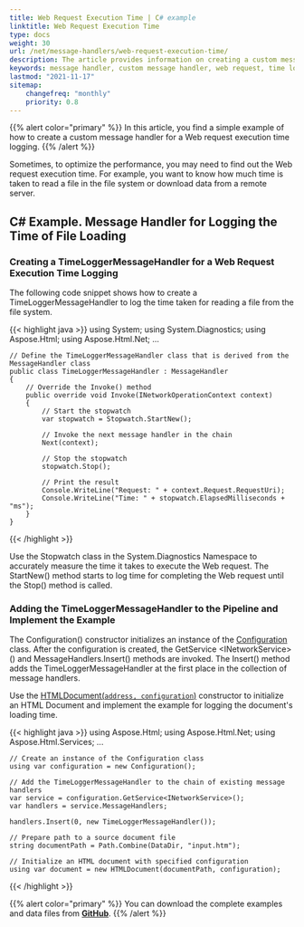 ```yaml
---
title: Web Request Execution Time | C# example
linktitle: Web Request Execution Time
type: docs
weight: 30
url: /net/message-handlers/web-request-execution-time/
description: The article provides information on creating a custom message handler for a web request time logging using Aspose.HTML for .NET.   
keywords: message handler, custom message handler, web request, time logging
lastmod: "2021-11-17"
sitemap:
    changefreq: "monthly"
    priority: 0.8
---
```


{{% alert color="primary" %}} 
In this article, you find a simple example of how to create a custom message handler for a Web request execution time logging.
{{% /alert %}}

Sometimes, to optimize the performance, you may need to find out the Web request execution time. For example, you want to know how much time is taken to read a file in the file system or download data from a remote server.

## **C# Example. Message Handler for Logging the Time of File Loading**

### **Creating a TimeLoggerMessageHandler for a Web Request Execution Time Logging**

The following code snippet shows how to create a TimeLoggerMessageHandler to log the time taken for reading a file from the file system.

{{< highlight java >}}
using System;
using System.Diagnostics;
using Aspose.Html;
using Aspose.Html.Net;
...	

	// Define the TimeLoggerMessageHandler class that is derived from the MessageHandler class
	public class TimeLoggerMessageHandler : MessageHandler
	{
	    // Override the Invoke() method
		public override void Invoke(INetworkOperationContext context)
	    {
	        // Start the stopwatch
			var stopwatch = Stopwatch.StartNew();
			
	        // Invoke the next message handler in the chain
			Next(context);
			
	        // Stop the stopwatch
			stopwatch.Stop();
			
	        // Print the result
			Console.WriteLine("Request: " + context.Request.RequestUri);
	        Console.WriteLine("Time: " + stopwatch.ElapsedMilliseconds + "ms");
	    }
	}
{{< /highlight >}}

Use the Stopwatch class in the System.Diagnostics Namespace to accurately measure the time it takes to execute the Web request. The StartNew() method starts to log time for completing the Web request until the Stop() method is called. 

### **Adding the TimeLoggerMessageHandler to the Pipeline and Implement the Example**

The Configuration() constructor initializes an instance of the [Configuration](https://reference.aspose.com/html/net/aspose.html/configuration) class. After the configuration is created, the GetService &lt;INetworkService&gt;() and MessageHandlers.Insert() methods are invoked. The Insert() method adds the TimeLoggerMessageHandler at the first place in the collection of message handlers. 

Use the [HTMLDocument(`address, configuration`)](https://reference.aspose.com/html/net/aspose.html/htmldocument/constructors/11) constructor to initialize an HTML Document and implement the example for logging the document's loading time.

{{< highlight java >}}
using Aspose.Html;
using Aspose.Html.Net;
using Aspose.Html.Services;
...

	// Create an instance of the Configuration class
	using var configuration = new Configuration();
	
	// Add the TimeLoggerMessageHandler to the chain of existing message handlers
	var service = configuration.GetService<INetworkService>();
	var handlers = service.MessageHandlers;
	
	handlers.Insert(0, new TimeLoggerMessageHandler());
	
	// Prepare path to a source document file
	string documentPath = Path.Combine(DataDir, "input.htm");
	
	// Initialize an HTML document with specified configuration
	using var document = new HTMLDocument(documentPath, configuration);	
{{< /highlight >}}

{{% alert color="primary" %}} 
You can download the complete examples and data files from [**GitHub**](https://github.com/aspose-html/Aspose.HTML-Documentation/tree/main/content/tests-net).
{{% /alert %}}



